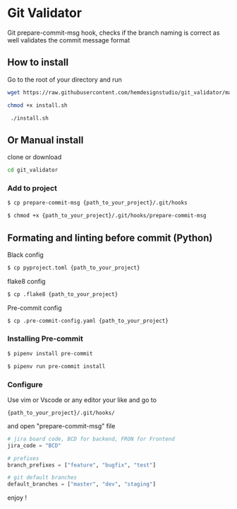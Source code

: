 # Git Validator

Git prepare-commit-msg hook, checks if the branch naming is correct as well validates the commit message format

## How to install

Go to the root of your directory and run

```sh
wget https://raw.githubusercontent.com/hemdesignstudio/git_validator/master/install.sh
```

```sh
chmod +x install.sh
```

```sh
 ./install.sh
```

## Or Manual install

clone or download

```sh
cd git_validator
```

### Add to project

```sh
$ cp prepare-commit-msg {path_to_your_project}/.git/hooks
```

```sh
$ chmod +x {path_to_your_project}/.git/hooks/prepare-commit-msg
```

## Formating and linting before commit (Python)

Black config

```sh
$ cp pyproject.toml {path_to_your_project}
```

flake8 config

```sh
$ cp .flake8 {path_to_your_project}
```

Pre-commit config

```sh
$ cp .pre-commit-config.yaml {path_to_your_project}
```

### Installing Pre-commit

```sh
$ pipenv install pre-commit
```

```sh
$ pipenv run pre-commit install
```

### Configure

Use vim or Vscode or any editor your like and go to

    {path_to_your_project}/.git/hooks/

and open "prepare-commit-msg" file

```py
# jira board code, BCD for backend, FRON for Frontend
jira_code = "BCD"

# prefixes
branch_prefixes = ["feature", "bugfix", "test"]

# git default branches
default_branches = ["master", "dev", "staging"]
```

enjoy !
